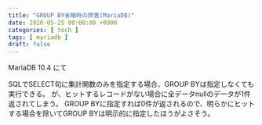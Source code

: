 ```yaml
---
title: "GROUP BY省略時の弊害(MariaDB)"
date: 2020-05-25 00:00:00 +0900
categories: [ tech ]
tags: [ mariadb ]
draft: false
---
```


MariaDB 10.4 にて

SQLでSELECT句に集計関数のみを指定する場合、GROUP BYは指定しなくても実行できる。
が、ヒットするレコードがない場合に全データnullのデータが1件返されてしまう。
GROUP BYに指定すれば0件が返されるので、明らかにヒットする場合を除いてGROUP BYは明示的に指定したほうがよさそう。
